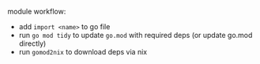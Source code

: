 module workflow:
- add `import <name>` to go file
- run `go mod tidy` to update `go.mod` with required deps (or update go.mod directly)
- run `gomod2nix` to download deps via nix
